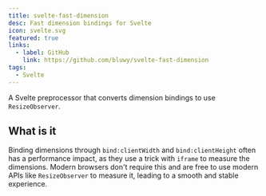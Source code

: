 ```yaml
---
title: svelte-fast-dimension
desc: Fast dimension bindings for Svelte
icon: svelte.svg
featured: true
links:
  - label: GitHub
    link: https://github.com/bluwy/svelte-fast-dimension
tags:
  - Svelte
---
```


A Svelte preprocessor that converts dimension bindings to use `ResizeObserver`.

<!-- endexcerpt -->

## What is it

Binding dimensions through `bind:clientWidth` and `bind:clientHeight` often has a performance impact, as they use a trick with `iframe` to measure the dimensions. Modern browsers don't require this and are free to use modern APIs like `ResizeObserver` to measure it, leading to a smooth and stable experience.
